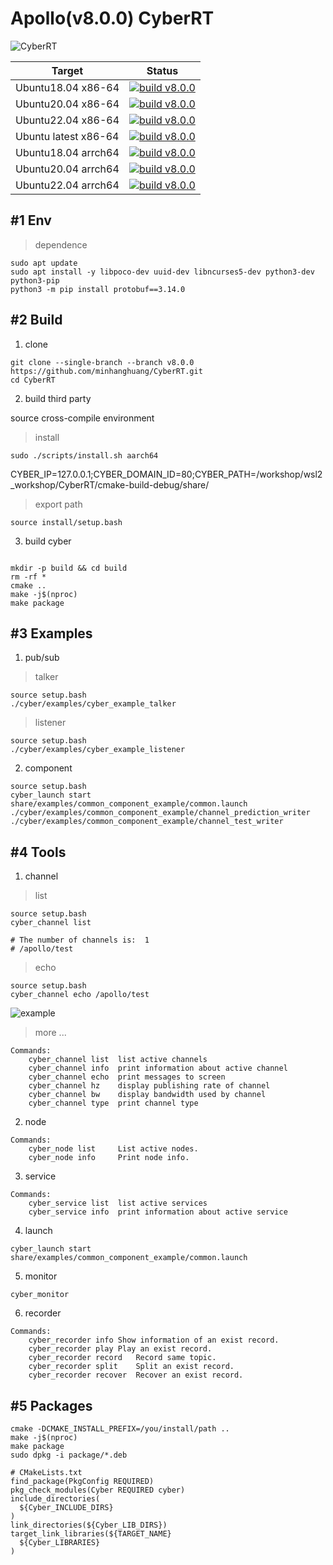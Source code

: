 # Apollo(v8.0.0) CyberRT

![CyberRT](./docs/CyberRT.gif)

| Target        |  Status  |
| ------------- | :-----:|
| Ubuntu18.04 x86-64   | [![build v8.0.0](https://github.com/minhanghuang/CyberRT/actions/workflows/ubuntu18-v8.0.0-build.yaml/badge.svg?branch=v8.0.0)](https://github.com/minhanghuang/CyberRT/actions/workflows/ubuntu18-v8.0.0-build.yaml) |
| Ubuntu20.04 x86-64  | [![build v8.0.0](https://github.com/minhanghuang/CyberRT/actions/workflows/ubuntu20-v8.0.0-build.yaml/badge.svg?branch=v8.0.0)](https://github.com/minhanghuang/CyberRT/actions/workflows/ubuntu20-v8.0.0-build.yaml) |
| Ubuntu22.04 x86-64  | [![build v8.0.0](https://github.com/minhanghuang/CyberRT/actions/workflows/ubuntu22-v8.0.0-build.yaml/badge.svg?branch=v8.0.0)](https://github.com/minhanghuang/CyberRT/actions/workflows/ubuntu22-v8.0.0-build.yaml) |
| Ubuntu latest x86-64  | [![build v8.0.0](https://github.com/minhanghuang/CyberRT/actions/workflows/ubuntu-latest-v8.0.0-build.yaml/badge.svg?branch=v8.0.0)](https://github.com/minhanghuang/CyberRT/actions/workflows/ubuntu-latest-v8.0.0-build.yaml) |
| Ubuntu18.04 arrch64 | [![build v8.0.0](https://github.com/minhanghuang/CyberRT/actions/workflows/ubuntu18-arrch64-v8.0.0-build.yaml/badge.svg?branch=v8.0.0)](https://github.com/minhanghuang/CyberRT/actions/workflows/ubuntu18-arrch64-v8.0.0-build.yaml) |
| Ubuntu20.04  arrch64 | [![build v8.0.0](https://github.com/minhanghuang/CyberRT/actions/workflows/ubuntu20-arrch64-v8.0.0-build.yaml/badge.svg?branch=v8.0.0)](https://github.com/minhanghuang/CyberRT/actions/workflows/ubuntu20-arrch64-v8.0.0-build.yaml) |
| Ubuntu22.04 arrch64 | [![build v8.0.0](https://github.com/minhanghuang/CyberRT/actions/workflows/ubuntu22-arrch64-v8.0.0-build.yaml/badge.svg?branch=v8.0.0)](https://github.com/minhanghuang/CyberRT/actions/workflows/ubuntu22-arrch64-v8.0.0-build.yaml) |

## #1 Env

> dependence

```shell
sudo apt update
sudo apt install -y libpoco-dev uuid-dev libncurses5-dev python3-dev python3-pip
python3 -m pip install protobuf==3.14.0
```

## #2 Build

1. clone

```shell
git clone --single-branch --branch v8.0.0 https://github.com/minhanghuang/CyberRT.git
cd CyberRT
```

2. build third party

source cross-compile environment


> install

```shell
sudo ./scripts/install.sh aarch64
```
CYBER_IP=127.0.0.1;CYBER_DOMAIN_ID=80;CYBER_PATH=/workshop/wsl2_workshop/CyberRT/cmake-build-debug/share/
> export path

```shell
source install/setup.bash
```

3. build cyber

```shell

mkdir -p build && cd build 
rm -rf *
cmake ..
make -j$(nproc)
make package

```

## #3 Examples

1. pub/sub

> talker

```shell
source setup.bash
./cyber/examples/cyber_example_talker
```
> listener

```shell
source setup.bash
./cyber/examples/cyber_example_listener
```

2. component

```shell
source setup.bash
cyber_launch start share/examples/common_component_example/common.launch
./cyber/examples/common_component_example/channel_prediction_writer
./cyber/examples/common_component_example/channel_test_writer
```

## #4 Tools

1. channel

> list

```shell
source setup.bash
cyber_channel list

# The number of channels is:  1
# /apollo/test
```

> echo
```shell
source setup.bash
cyber_channel echo /apollo/test
```
![example](docs/cyber_echo.png)

> more ...

```shell
Commands:
	cyber_channel list	list active channels
	cyber_channel info	print information about active channel
	cyber_channel echo	print messages to screen
	cyber_channel hz	display publishing rate of channel
	cyber_channel bw	display bandwidth used by channel
	cyber_channel type	print channel type
```

2. node

```shell
Commands:
	cyber_node list 	List active nodes.
	cyber_node info 	Print node info.
```

3. service

```shell
Commands:
	cyber_service list	list active services
	cyber_service info	print information about active service
```

4. launch

```shell
cyber_launch start share/examples/common_component_example/common.launch
```

5. monitor

```shell
cyber_monitor
```

6. recorder

```shell
Commands:
  	cyber_recorder info	Show information of an exist record.
	cyber_recorder play	Play an exist record.
	cyber_recorder record	Record same topic.
	cyber_recorder split	Split an exist record.
	cyber_recorder recover	Recover an exist record.
```

## #5 Packages

```shell
cmake -DCMAKE_INSTALL_PREFIX=/you/install/path ..
make -j$(nproc)
make package
sudo dpkg -i package/*.deb
```

```
# CMakeLists.txt
find_package(PkgConfig REQUIRED)
pkg_check_modules(Cyber REQUIRED cyber)
include_directories(
  ${Cyber_INCLUDE_DIRS}
)
link_directories(${Cyber_LIB_DIRS})
target_link_libraries(${TARGET_NAME}
  ${Cyber_LIBRARIES}
)
```
